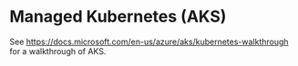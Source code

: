 # Managed Kubernetes (AKS)

See https://docs.microsoft.com/en-us/azure/aks/kubernetes-walkthrough for a walkthrough of AKS.
